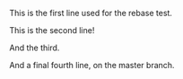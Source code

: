This is the first line used for the rebase test.

This is the second line!

And the third.

And a final fourth line, on the master branch.